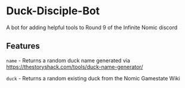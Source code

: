 # Duck-Disciple-Bot

A bot for adding helpful tools to Round 9 of the Infinite Nomic discord

## Features

`name` - Returns a random duck name generated via https://thestoryshack.com/tools/duck-name-generator/

`duck` - Returns a random existing duck from the Nomic Gamestate Wiki
